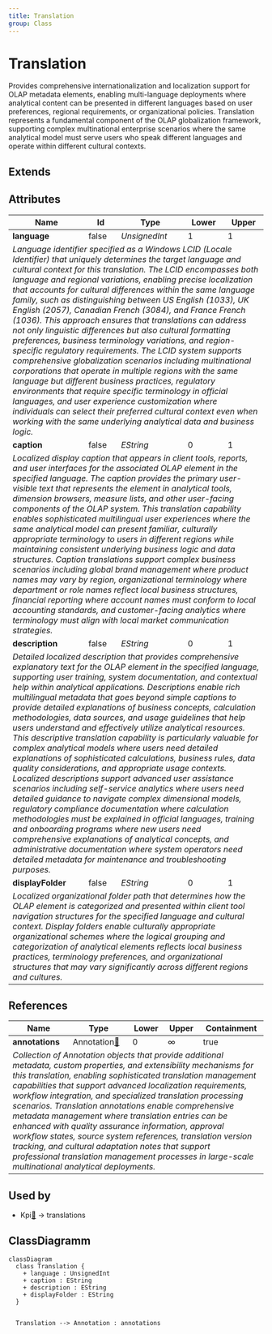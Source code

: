 ```yaml
---
title: Translation
group: Class
---
```


# Translation<a name="class-translation"></a>

Provides comprehensive internationalization and localization support for OLAP metadata elements, enabling multi-language deployments where analytical content can be presented in different languages based on user preferences, regional requirements, or organizational policies. Translation represents a fundamental component of the OLAP globalization framework, supporting complex multinational enterprise scenarios where the same analytical model must serve users who speak different languages and operate within different cultural contexts.
## Extends

## Attributes

<table>
  <thead>
    <tr>
      <th>Name</th>
      <th>Id</th>
      <th>Type</th>
      <th>Lower</th>
      <th>Upper</th>
    </tr>
  </thead>
  <tbody>
    <tr>
      <td><strong>language</strong></td>
      <td>false</td>
      <td><em>UnsignedInt</em></td>
      <td>1</td>
      <td>1</td>
    </tr>
    <tr>
      <td colspan="5"><em>Language identifier specified as a Windows LCID (Locale Identifier) that uniquely determines the target language and cultural context for this translation. The LCID encompasses both language and regional variations, enabling precise localization that accounts for cultural differences within the same language family, such as distinguishing between US English (1033), UK English (2057), Canadian French (3084), and France French (1036). This approach ensures that translations can address not only linguistic differences but also cultural formatting preferences, business terminology variations, and region-specific regulatory requirements. The LCID system supports comprehensive globalization scenarios including multinational corporations that operate in multiple regions with the same language but different business practices, regulatory environments that require specific terminology in official languages, and user experience customization where individuals can select their preferred cultural context even when working with the same underlying analytical data and business logic.</em></td>
    </tr>
    <tr>
      <td><strong>caption</strong></td>
      <td>false</td>
      <td><em>EString</em></td>
      <td>0</td>
      <td>1</td>
    </tr>
    <tr>
      <td colspan="5"><em>Localized display caption that appears in client tools, reports, and user interfaces for the associated OLAP element in the specified language. The caption provides the primary user-visible text that represents the element in analytical tools, dimension browsers, measure lists, and other user-facing components of the OLAP system. This translation capability enables sophisticated multilingual user experiences where the same analytical model can present familiar, culturally appropriate terminology to users in different regions while maintaining consistent underlying business logic and data structures. Caption translations support complex business scenarios including global brand management where product names may vary by region, organizational terminology where department or role names reflect local business structures, financial reporting where account names must conform to local accounting standards, and customer-facing analytics where terminology must align with local market communication strategies.</em></td>
    </tr>
    <tr>
      <td><strong>description</strong></td>
      <td>false</td>
      <td><em>EString</em></td>
      <td>0</td>
      <td>1</td>
    </tr>
    <tr>
      <td colspan="5"><em>Detailed localized description that provides comprehensive explanatory text for the OLAP element in the specified language, supporting user training, system documentation, and contextual help within analytical applications. Descriptions enable rich multilingual metadata that goes beyond simple captions to provide detailed explanations of business concepts, calculation methodologies, data sources, and usage guidelines that help users understand and effectively utilize analytical resources. This descriptive translation capability is particularly valuable for complex analytical models where users need detailed explanations of sophisticated calculations, business rules, data quality considerations, and appropriate usage contexts. Localized descriptions support advanced user assistance scenarios including self-service analytics where users need detailed guidance to navigate complex dimensional models, regulatory compliance documentation where calculation methodologies must be explained in official languages, training and onboarding programs where new users need comprehensive explanations of analytical concepts, and administrative documentation where system operators need detailed metadata for maintenance and troubleshooting purposes.</em></td>
    </tr>
    <tr>
      <td><strong>displayFolder</strong></td>
      <td>false</td>
      <td><em>EString</em></td>
      <td>0</td>
      <td>1</td>
    </tr>
    <tr>
      <td colspan="5"><em>Localized organizational folder path that determines how the OLAP element is categorized and presented within client tool navigation structures for the specified language and cultural context. Display folders enable culturally appropriate organizational schemes where the logical grouping and categorization of analytical elements reflects local business practices, terminology preferences, and organizational structures that may vary significantly across different regions and cultures.</em></td>
    </tr>
  </tbody>
</table>

## References

<table>
  <thead>
    <tr>
      <th>Name</th>
      <th>Type</th>
      <th>Lower</th>
      <th>Upper</th>
      <th>Containment</th>
    </tr>
  </thead>
  <tbody>
    <tr>
      <td><strong>annotations</strong></td>
      <td>Annotation<a href="./class-Annotation">🔗</a></td>
      <td>0</td>
      <td>&infin;</td>
      <td>true</td>
    </tr>
    <tr>
      <td colspan="5"><em>Collection of Annotation objects that provide additional metadata, custom properties, and extensibility mechanisms for this translation, enabling sophisticated translation management capabilities that support advanced localization requirements, workflow integration, and specialized translation processing scenarios. Translation annotations enable comprehensive metadata management where translation entries can be enhanced with quality assurance information, approval workflow states, source system references, translation version tracking, and cultural adaptation notes that support professional translation management processes in large-scale multinational analytical deployments.</em></td>
    </tr>
  </tbody>
</table>



## Used by

- Kpi[🔗](./class-Kpi) → translations

## ClassDiagramm

```mermaid
classDiagram
  class Translation {
    + language : UnsignedInt
    + caption : EString
    + description : EString
    + displayFolder : EString
  }


  Translation --> Annotation : annotations

```

